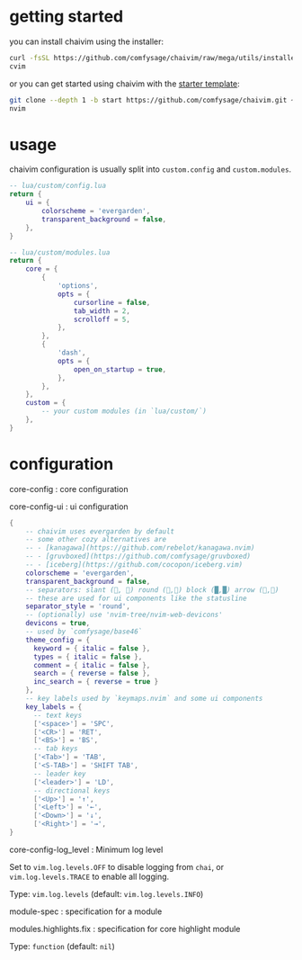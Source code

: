 # getting started

you can install chaivim using the installer:
```bash
curl -fsSL https://github.com/comfysage/chaivim/raw/mega/utils/installer/install.sh | sh
cvim

```
or you can get started using chaivim with the [starter template](https://github.com/comfysage/chaivim/tree/start):
```bash
git clone --depth 1 -b start https://github.com/comfysage/chaivim.git ~/.config/nvim
nvim
```

# usage

chaivim configuration is usually split into `custom.config` and `custom.modules`.

```lua
-- lua/custom/config.lua
return {
    ui = {
        colorscheme = 'evergarden',
        transparent_background = false,
    },
}

-- lua/custom/modules.lua
return {
    core = {
        {
            'options',
            opts = {
                cursorline = false,
                tab_width = 2,
                scrolloff = 5,
            },
        },
        {
            'dash',
            opts = {
                open_on_startup = true,
            },
        },
    },
    custom = {
        -- your custom modules (in `lua/custom/`)
    },
}
```

# configuration

core-config
: core configuration

core-config-ui
: ui configuration

```lua
{
    -- chaivim uses evergarden by default
    -- some other cozy alternatives are
    -- - [kanagawa](https://github.com/rebelot/kanagawa.nvim)
    -- - [gruvboxed](https://github.com/comfysage/gruvboxed)
    -- - [iceberg](https://github.com/cocopon/iceberg.vim)
    colorscheme = 'evergarden',
    transparent_background = false,
    -- separators: slant (, ) round (,) block (█,█) arrow (,)
    -- these are used for ui components like the statusline
    separator_style = 'round',
    -- (optionally) use 'nvim-tree/nvim-web-devicons'
    devicons = true,
    -- used by `comfysage/base46`
    theme_config = {
      keyword = { italic = false },
      types = { italic = false },
      comment = { italic = false },
      search = { reverse = false },
      inc_search = { reverse = true }
    },
    -- key labels used by `keymaps.nvim` and some ui components
    key_labels = {
      -- text keys
      ['<space>'] = 'SPC',
      ['<CR>'] = 'RET',
      ['<BS>'] = 'BS',
      -- tab keys
      ['<Tab>'] = 'TAB',
      ['<S-TAB>'] = 'SHIFT TAB',
      -- leader key
      ['<leader>'] = 'LD',
      -- directional keys
      ['<Up>'] = '↑',
      ['<Left>'] = '←',
      ['<Down>'] = '↓',
      ['<Right>'] = '→',
}
```

core-config-log_level
: Minimum log level

Set to `vim.log.levels.OFF` to disable logging from `chai`, or `vim.log.levels.TRACE`
to enable all logging.

Type: `vim.log.levels` (default: `vim.log.levels.INFO`)

module-spec
: specification for a module

modules.highlights.fix
: specification for core highlight module

Type: `function` (default: `nil`)
